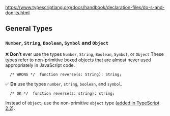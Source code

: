 https://www.typescriptlang.org/docs/handbook/declaration-files/do-s-and-don-ts.html

## General Types

### [](https://www.typescriptlang.org/docs/handbook/declaration-files/do-s-and-don-ts.html#number-string-boolean-symbol-and-object)`Number`, `String`, `Boolean`, `Symbol` and `Object`

❌ **Don’t** ever use the types `Number`, `String`, `Boolean`, `Symbol`, or `Object` These types refer to non-primitive boxed objects that are almost never used appropriately in JavaScript code.

`   /* WRONG */  function reverse(s: String): String;   `

✅ **Do** use the types `number`, `string`, `boolean`, and `symbol`.

`   /* OK */  function reverse(s: string): string;   `

Instead of `Object`, use the non-primitive `object` type ([added in TypeScript 2.2](https://www.typescriptlang.org/docs/handbook/release-notes/typescript-2-2.html#object-type)).




